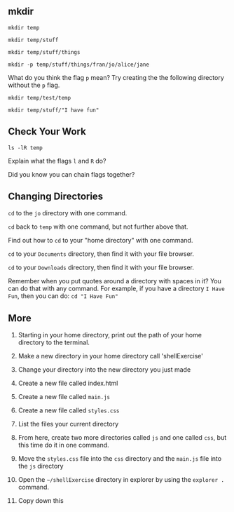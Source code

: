 

## mkdir

```
mkdir temp

mkdir temp/stuff

mkdir temp/stuff/things
```
```
mkdir -p temp/stuff/things/fran/jo/alice/jane
```
What do you think the flag `p` mean? Try creating the the following directory without the `p` flag.

```
mkdir temp/test/temp
```

```
mkdir temp/stuff/"I have fun"
```

## Check Your Work

```
ls -lR temp
```

Explain what the flags `l` and `R` do?

Did you know you can chain flags together?

## Changing Directories

`cd` to the `jo` directory with one command.

`cd` back to `temp` with one command, but not further above that.

Find out how to `cd` to your "home directory" with one command.

`cd` to your `Documents` directory, then find it with your file browser.

`cd` to your `Downloads` directory, then find it with your file browser.

Remember when you put quotes around a directory with spaces in it? You can do that with any command. For example, if you have a directory `I Have Fun`, then you can do: `cd "I Have Fun"`

## More

1. Starting in your home directory, print out the path of your home directory to the terminal.

2. Make a new directory in your home directory call 'shellExercise'

3. Change your directory into the new directory you just made

4. Create a new file called index.html

5. Create a new file called `main.js`

6. Create a new file called `styles.css`

7. List the files your current directory

8. From here, create two more directories called `js` and one called `css`, but this time do it in one command.

9. Move the `styles.css` file into the `css` directory and the `main.js` file into the `js` directory

10. Open the `~/shellExercise` directory in explorer by using the `explorer .` command. 

11. Copy down this 
